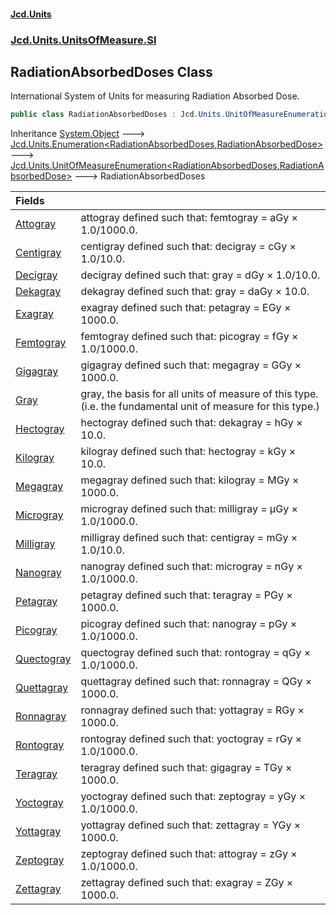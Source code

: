 #### [Jcd.Units](index.md 'index')

### [Jcd.Units.UnitsOfMeasure.SI](Jcd.Units.UnitsOfMeasure.SI.md 'Jcd.Units.UnitsOfMeasure.SI')

## RadiationAbsorbedDoses Class

International System of Units for measuring Radiation Absorbed Dose.

```csharp
public class RadiationAbsorbedDoses : Jcd.Units.UnitOfMeasureEnumeration<Jcd.Units.UnitsOfMeasure.SI.RadiationAbsorbedDoses, Jcd.Units.UnitTypes.RadiationAbsorbedDose>
```

Inheritance [System.Object](https://docs.microsoft.com/en-us/dotnet/api/System.Object 'System.Object') &#129106; [Jcd.Units.Enumeration&lt;](Enumeration_TEnumeration,T_.md 'Jcd.Units.Enumeration<TEnumeration,T>')[RadiationAbsorbedDoses](RadiationAbsorbedDoses.md 'Jcd.Units.UnitsOfMeasure.SI.RadiationAbsorbedDoses')[,](Enumeration_TEnumeration,T_.md 'Jcd.Units.Enumeration<TEnumeration,T>')[RadiationAbsorbedDose](RadiationAbsorbedDose.md 'Jcd.Units.UnitTypes.RadiationAbsorbedDose')[&gt;](Enumeration_TEnumeration,T_.md 'Jcd.Units.Enumeration<TEnumeration,T>') &#129106; [Jcd.Units.UnitOfMeasureEnumeration&lt;](UnitOfMeasureEnumeration_TEnumeration,T_.md 'Jcd.Units.UnitOfMeasureEnumeration<TEnumeration,T>')[RadiationAbsorbedDoses](RadiationAbsorbedDoses.md 'Jcd.Units.UnitsOfMeasure.SI.RadiationAbsorbedDoses')[,](UnitOfMeasureEnumeration_TEnumeration,T_.md 'Jcd.Units.UnitOfMeasureEnumeration<TEnumeration,T>')[RadiationAbsorbedDose](RadiationAbsorbedDose.md 'Jcd.Units.UnitTypes.RadiationAbsorbedDose')[&gt;](UnitOfMeasureEnumeration_TEnumeration,T_.md 'Jcd.Units.UnitOfMeasureEnumeration<TEnumeration,T>') &#129106; RadiationAbsorbedDoses

| Fields                                                                                                             |                                                                                                              |
|:-------------------------------------------------------------------------------------------------------------------|:-------------------------------------------------------------------------------------------------------------|
| [Attogray](RadiationAbsorbedDoses.Attogray.md 'Jcd.Units.UnitsOfMeasure.SI.RadiationAbsorbedDoses.Attogray')       | attogray defined such that: femtogray = aGy × 1.0/1000.0.                                                    |
| [Centigray](RadiationAbsorbedDoses.Centigray.md 'Jcd.Units.UnitsOfMeasure.SI.RadiationAbsorbedDoses.Centigray')    | centigray defined such that: decigray = cGy × 1.0/10.0.                                                      |
| [Decigray](RadiationAbsorbedDoses.Decigray.md 'Jcd.Units.UnitsOfMeasure.SI.RadiationAbsorbedDoses.Decigray')       | decigray defined such that: gray = dGy × 1.0/10.0.                                                           |
| [Dekagray](RadiationAbsorbedDoses.Dekagray.md 'Jcd.Units.UnitsOfMeasure.SI.RadiationAbsorbedDoses.Dekagray')       | dekagray defined such that: gray = daGy × 10.0.                                                              |
| [Exagray](RadiationAbsorbedDoses.Exagray.md 'Jcd.Units.UnitsOfMeasure.SI.RadiationAbsorbedDoses.Exagray')          | exagray defined such that: petagray = EGy × 1000.0.                                                          |
| [Femtogray](RadiationAbsorbedDoses.Femtogray.md 'Jcd.Units.UnitsOfMeasure.SI.RadiationAbsorbedDoses.Femtogray')    | femtogray defined such that: picogray = fGy × 1.0/1000.0.                                                    |
| [Gigagray](RadiationAbsorbedDoses.Gigagray.md 'Jcd.Units.UnitsOfMeasure.SI.RadiationAbsorbedDoses.Gigagray')       | gigagray defined such that: megagray = GGy × 1000.0.                                                         |
| [Gray](RadiationAbsorbedDoses.Gray.md 'Jcd.Units.UnitsOfMeasure.SI.RadiationAbsorbedDoses.Gray')                   | gray, the basis for all units of measure of this type. (i.e. the fundamental unit of measure for this type.) |
| [Hectogray](RadiationAbsorbedDoses.Hectogray.md 'Jcd.Units.UnitsOfMeasure.SI.RadiationAbsorbedDoses.Hectogray')    | hectogray defined such that: dekagray = hGy × 10.0.                                                          |
| [Kilogray](RadiationAbsorbedDoses.Kilogray.md 'Jcd.Units.UnitsOfMeasure.SI.RadiationAbsorbedDoses.Kilogray')       | kilogray defined such that: hectogray = kGy × 10.0.                                                          |
| [Megagray](RadiationAbsorbedDoses.Megagray.md 'Jcd.Units.UnitsOfMeasure.SI.RadiationAbsorbedDoses.Megagray')       | megagray defined such that: kilogray = MGy × 1000.0.                                                         |
| [Microgray](RadiationAbsorbedDoses.Microgray.md 'Jcd.Units.UnitsOfMeasure.SI.RadiationAbsorbedDoses.Microgray')    | microgray defined such that: milligray = μGy × 1.0/1000.0.                                                   |
| [Milligray](RadiationAbsorbedDoses.Milligray.md 'Jcd.Units.UnitsOfMeasure.SI.RadiationAbsorbedDoses.Milligray')    | milligray defined such that: centigray = mGy × 1.0/10.0.                                                     |
| [Nanogray](RadiationAbsorbedDoses.Nanogray.md 'Jcd.Units.UnitsOfMeasure.SI.RadiationAbsorbedDoses.Nanogray')       | nanogray defined such that: microgray = nGy × 1.0/1000.0.                                                    |
| [Petagray](RadiationAbsorbedDoses.Petagray.md 'Jcd.Units.UnitsOfMeasure.SI.RadiationAbsorbedDoses.Petagray')       | petagray defined such that: teragray = PGy × 1000.0.                                                         |
| [Picogray](RadiationAbsorbedDoses.Picogray.md 'Jcd.Units.UnitsOfMeasure.SI.RadiationAbsorbedDoses.Picogray')       | picogray defined such that: nanogray = pGy × 1.0/1000.0.                                                     |
| [Quectogray](RadiationAbsorbedDoses.Quectogray.md 'Jcd.Units.UnitsOfMeasure.SI.RadiationAbsorbedDoses.Quectogray') | quectogray defined such that: rontogray = qGy × 1.0/1000.0.                                                  |
| [Quettagray](RadiationAbsorbedDoses.Quettagray.md 'Jcd.Units.UnitsOfMeasure.SI.RadiationAbsorbedDoses.Quettagray') | quettagray defined such that: ronnagray = QGy × 1000.0.                                                      |
| [Ronnagray](RadiationAbsorbedDoses.Ronnagray.md 'Jcd.Units.UnitsOfMeasure.SI.RadiationAbsorbedDoses.Ronnagray')    | ronnagray defined such that: yottagray = RGy × 1000.0.                                                       |
| [Rontogray](RadiationAbsorbedDoses.Rontogray.md 'Jcd.Units.UnitsOfMeasure.SI.RadiationAbsorbedDoses.Rontogray')    | rontogray defined such that: yoctogray = rGy × 1.0/1000.0.                                                   |
| [Teragray](RadiationAbsorbedDoses.Teragray.md 'Jcd.Units.UnitsOfMeasure.SI.RadiationAbsorbedDoses.Teragray')       | teragray defined such that: gigagray = TGy × 1000.0.                                                         |
| [Yoctogray](RadiationAbsorbedDoses.Yoctogray.md 'Jcd.Units.UnitsOfMeasure.SI.RadiationAbsorbedDoses.Yoctogray')    | yoctogray defined such that: zeptogray = yGy × 1.0/1000.0.                                                   |
| [Yottagray](RadiationAbsorbedDoses.Yottagray.md 'Jcd.Units.UnitsOfMeasure.SI.RadiationAbsorbedDoses.Yottagray')    | yottagray defined such that: zettagray = YGy × 1000.0.                                                       |
| [Zeptogray](RadiationAbsorbedDoses.Zeptogray.md 'Jcd.Units.UnitsOfMeasure.SI.RadiationAbsorbedDoses.Zeptogray')    | zeptogray defined such that: attogray = zGy × 1.0/1000.0.                                                    |
| [Zettagray](RadiationAbsorbedDoses.Zettagray.md 'Jcd.Units.UnitsOfMeasure.SI.RadiationAbsorbedDoses.Zettagray')    | zettagray defined such that: exagray = ZGy × 1000.0.                                                         |
